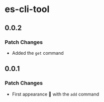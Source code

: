 # es-cli-tool

## 0.0.2

### Patch Changes

- Added the `get` command

## 0.0.1

### Patch Changes

- First appearance 🎉 with the `add` command
